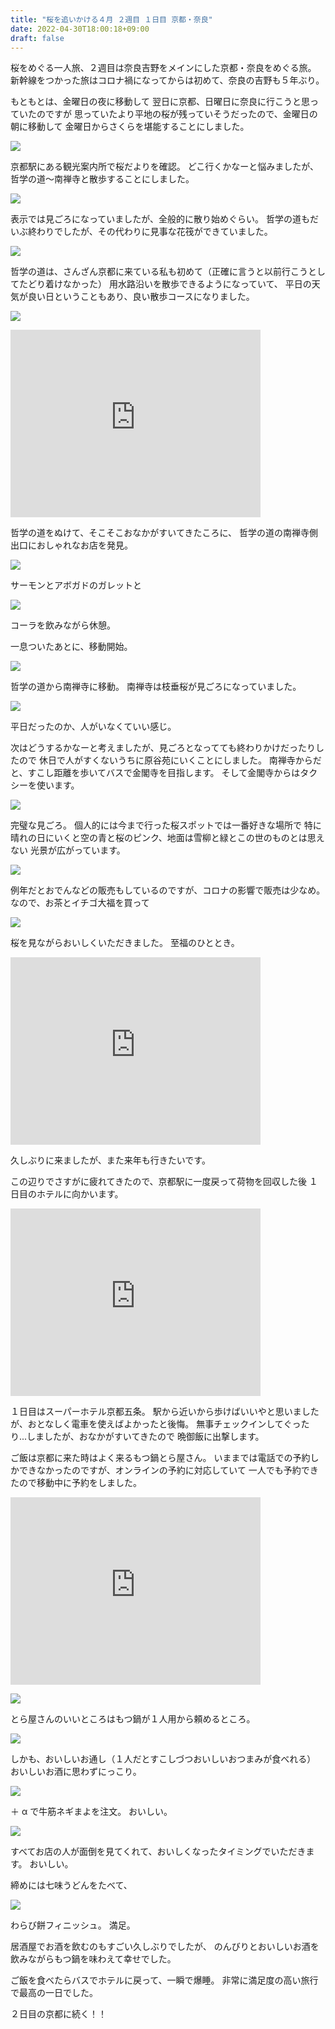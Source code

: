 ```yaml
---
title: "桜を追いかける４月 ２週目 １日目 京都・奈良"
date: 2022-04-30T18:00:18+09:00
draft: false
---
```


桜をめぐる一人旅、２週目は奈良吉野をメインにした京都・奈良をめぐる旅。
新幹線をつかった旅はコロナ禍になってからは初めて、奈良の吉野も５年ぶり。

もともとは、金曜日の夜に移動して
翌日に京都、日曜日に奈良に行こうと思っていたのですが
思っていたより平地の桜が残っていそうだったので、金曜日の朝に移動して
金曜日からさくらを堪能することにしました。

![](https://gyazo.com/fa7a2cb7a54356564b6d026db9cf6b62.jpg)

京都駅にある観光案内所で桜だよりを確認。
どこ行くかなーと悩みましたが、哲学の道～南禅寺と散歩することにしました。

![](https://gyazo.com/d6e28631799cf6039fbce06f78c1a054.jpg)

表示では見ごろになっていましたが、全般的に散り始めぐらい。
哲学の道もだいぶ終わりでしたが、その代わりに見事な花筏ができていました。

![](https://gyazo.com/6d9641ccd92eeb465f9c7c0778e75e5b.jpg)

哲学の道は、さんざん京都に来ている私も初めて（正確に言うと以前行こうとしてたどり着けなかった）
用水路沿いを散歩できるようになっていて、
平日の天気が良い日ということもあり、良い散歩コースになりました。

![](https://gyazo.com/74f977d15c07b0fb656202ab3ee8dfd0.jpg)

<iframe src="https://www.google.com/maps/embed?pb=!1m18!1m12!1m3!1d707.0719456950242!2d135.7945212302518!3d35.014966529602404!2m3!1f0!2f0!3f0!3m2!1i1024!2i768!4f13.1!3m3!1m2!1s0x60010883810d0529%3A0xa3cbbe4bf8451f76!2z44OW44Os44OD44OE44Kr44OV44KnIOOCr-ODrOODvOODl-ODquODvCDkuqzpg73lupc!5e0!3m2!1sja!2sjp!4v1651310045158!5m2!1sja!2sjp" width="400" height="300" style="border:0;" allowfullscreen="" loading="lazy" referrerpolicy="no-referrer-when-downgrade"></iframe>

哲学の道をぬけて、そこそこおなかがすいてきたころに、
哲学の道の南禅寺側出口におしゃれなお店を発見。

![](https://gyazo.com/9c60613abc761ee009b5043465d5422a.jpg)

サーモンとアボガドのガレットと

![](https://gyazo.com/ea11a8f62c4d51db8b4237a4f4608de7.jpg)

コーラを飲みながら休憩。

一息ついたあとに、移動開始。

![](https://gyazo.com/3ef822afaecc6cbf657eb9cbac490af3.jpg)

哲学の道から南禅寺に移動。
南禅寺は枝垂桜が見ごろになっていました。

![](https://gyazo.com/d7d45eebe2ab932aee87fadb89ad3b1c.jpg)

平日だったのか、人がいなくていい感じ。

次はどうするかなーと考えましたが、見ごろとなってても終わりかけだったりしたので
休日で人がすくないうちに原谷苑にいくことにしました。
南禅寺からだと、すこし距離を歩いてバスで金閣寺を目指します。
そして金閣寺からはタクシーを使います。

![](https://gyazo.com/c601818f4b6a06b445382347d5edf42c.jpg)

完璧な見ごろ。
個人的には今まで行った桜スポットでは一番好きな場所で
特に晴れの日にいくと空の青と桜のピンク、地面は雪柳と緑とこの世のものとは思えない
光景が広がっています。

![](https://gyazo.com/70c4024d9a254e2babeeb31a7bc8bda1.jpg)

例年だとおでんなどの販売もしているのですが、コロナの影響で販売は少なめ。
なので、お茶とイチゴ大福を買って

![](https://gyazo.com/5afd3ddff1e023e7615d6db838fc2904.jpg)

桜を見ながらおいしくいただきました。
至福のひととき。

<iframe src="https://www.google.com/maps/embed?pb=!1m18!1m12!1m3!1d3266.5038415551558!2d135.71192261665445!3d35.044140372251604!2m3!1f0!2f0!3f0!3m2!1i1024!2i768!4f13.1!3m3!1m2!1s0x6001a8335135fc69%3A0x54bb3585617acd06!2z5Y6f6LC36IuR!5e0!3m2!1sja!2sjp!4v1651316114951!5m2!1sja!2sjp" width="400" height="300" style="border:0;" allowfullscreen="" loading="lazy" referrerpolicy="no-referrer-when-downgrade"></iframe>

久しぶりに来ましたが、また来年も行きたいです。

この辺りでさすがに疲れてきたので、京都駅に一度戻って荷物を回収した後
１日目のホテルに向かいます。

<iframe src="https://www.google.com/maps/embed?pb=!1m18!1m12!1m3!1d6536.552393458856!2d135.7594554317292!3d34.99979061001199!2m3!1f0!2f0!3f0!3m2!1i1024!2i768!4f13.1!3m3!1m2!1s0x600108a376dc0001%3A0xff64a6338ec00b13!2z44K544O844OR44O844Ob44OG44Or5Lqs6YO944O754OP5Li45LqU5p2h!5e0!3m2!1sja!2sjp!4v1651316183012!5m2!1sja!2sjp" width="400" height="300" style="border:0;" allowfullscreen="" loading="lazy" referrerpolicy="no-referrer-when-downgrade"></iframe>

１日目はスーパーホテル京都五条。
駅から近いから歩けばいいやと思いましたが、おとなしく電車を使えばよかったと後悔。
無事チェックインしてぐったり...しましたが、おなかがすいてきたので
晩御飯に出撃します。

ご飯は京都に来た時はよく来るもつ鍋とら屋さん。
いままでは電話での予約しかできなかったのですが、オンラインの予約に対応していて
一人でも予約できたので移動中に予約をしました。

<iframe src="https://www.google.com/maps/embed?pb=!1m18!1m12!1m3!1d3268.0490372806935!2d135.76884211665418!3d35.005477574338805!2m3!1f0!2f0!3f0!3m2!1i1024!2i768!4f13.1!3m3!1m2!1s0x600108952caef0c7%3A0x1958aee384e4a57d!2z44KC44Gk6Y2LIOWvheWxiw!5e0!3m2!1sja!2sjp!4v1651316392437!5m2!1sja!2sjp" width="400" height="300" style="border:0;" allowfullscreen="" loading="lazy" referrerpolicy="no-referrer-when-downgrade"></iframe>

![](https://gyazo.com/d4e16164557f9d03fc0426431c44d038.jpg)

とら屋さんのいいところはもつ鍋が１人用から頼めるところ。

![](https://gyazo.com/2a7ea5f03bca9a26c2bf0a5100e637b0.jpg)

しかも、おいしいお通し（１人だとすこしづつおいしいおつまみが食べれる）
おいしいお酒に思わずにっこり。

![](https://gyazo.com/ea26cb4ffd571a921f574714e8f66f61.jpg)

＋ α で牛筋ネギまよを注文。
おいしい。

![](https://gyazo.com/68fbfdf0c0cad17c0dcfc295122c835e.jpg)

すべてお店の人が面倒を見てくれて、おいしくなったタイミングでいただきます。
おいしい。

締めには七味うどんをたべて、

![](https://gyazo.com/03c648764b2ff215eef8ab923b18ddd9.jpg)

わらび餅フィニッシュ。
満足。

居酒屋でお酒を飲むのもすごい久しぶりでしたが、
のんびりとおいしいお酒を飲みながらもつ鍋を味わえて幸せでした。

ご飯を食べたらバスでホテルに戻って、一瞬で爆睡。
非常に満足度の高い旅行で最高の一日でした。

２日目の京都に続く！！
